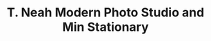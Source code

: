 ---
title: "T. Neah Modern Photo Studio and Min Stationary"
url: /zwedru/t-neah-modern-photo-studio-and-min-stationary/
shop: photo
---